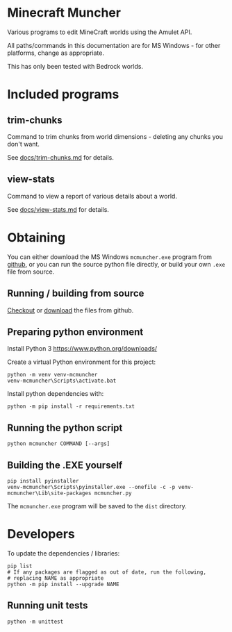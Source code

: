 # Minecraft Muncher

Various programs to edit MineCraft worlds using the Amulet API.

All paths/commands in this documentation are for MS Windows - for other
platforms, change as appropriate.

This has only been tested with Bedrock worlds.

# Included programs

## trim-chunks

Command to trim chunks from world dimensions - deleting any chunks you don't want.

See [docs/trim-chunks.md](docs/trim-chunks.md) for details.

## view-stats

Command to view a report of various details about a world.

See [docs/view-stats.md](docs/view-stats.md) for details.

# Obtaining

You can either download the MS Windows `mcmuncher.exe` program from
[github](https://github.com/firefu-mc/mcmuncher/releases), or you can run the
source python file directly, or build your own `.exe` file from source.

## Running / building from source

[Checkout](https://github.com/firefu-mc/mcmuncher.git)
or
[download](https://github.com/firefu-mc/mcmuncher/archive/refs/heads/master.zip)
the files from github.

## Preparing python environment

Install Python 3 https://www.python.org/downloads/

Create a virtual Python environment for this project:
```
python -m venv venv-mcmuncher
venv-mcmuncher\Scripts\activate.bat
```

Install python dependencies with:
```
python -m pip install -r requirements.txt
```

## Running the python script

```
python mcmuncher COMMAND [--args]
```

## Building the .EXE yourself

```
pip install pyinstaller
venv-mcmuncher\Scripts\pyinstaller.exe --onefile -c -p venv-mcmuncher\Lib\site-packages mcmuncher.py
```

The `mcmuncher.exe` program will be saved to the `dist` directory.

# Developers

To update the dependencies / libraries:
```
pip list
# If any packages are flagged as out of date, run the following,
# replacing NAME as appropriate
python -m pip install --upgrade NAME
```

## Running unit tests

```
python -m unittest
```
